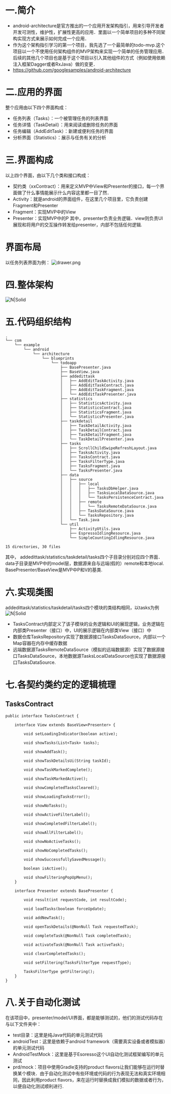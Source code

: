 # 一.简介
 - android-architecture是官方推出的一个应用开发架构指引，用来引导开发者开发可测性，维护性，扩展性更高的应用．里面以一个简单项目的多种不同架构实现方式来展示如何完成一个应用．
 - 作为这个架构指引学习的第一个项目，我先选了一个最简单的todo-mvp.这个项目以一个不使用任何架构组件的MVP架构来实现一个简单的任务管理应用．后续的其他几个项目也是基于这个项目以引入其他组件的方式（例如使用依赖注入框架Dagger或者RxJava）做的变更．
 - https://github.com/googlesamples/android-architecture

# 二.应用的界面
整个应用由以下四个界面构成：
 - 任务列表（Tasks）：一个被管理任务的列表界面
 - 任务详情（TaskDetail）：用来阅读或删除任务的界面
 - 任务编辑（AddEditTask）：新建或便利任务的界面
 - 分析界面（Statistics）：展示与任务有关的分析

# 三.界面构成
以上四个界面，由以下几个类和接口构成：
 - 契约类（xxContract）：用来定义MVP中View和Presenter的接口，每一个界面做了什么事情能展示什么内容这里都一目了然．
 - Activity：就是android的界面组件，在这里几个项目里，它负责创建Fragment和Presenter
 - Fragment：实现MVP中的View
 - Presenter：实现MVP中的P
其中，presenter负责业务逻辑．view则负责UI展现和将用户的交互操作转发给presenter，内部不包括任何逻辑.

# 界面布局
以任务列表界面为例：
![drawer.png](https://raw.githubusercontent.com/kingonlive/WildChild/master/todo-mvp/drawer.png)

# 四.整体架构
![N|Solid](https://raw.githubusercontent.com/kingonlive/WildChild/master/todo-mvp/todo-mvp-arch.png)

# 五.代码组织结构
```
.
└── com
    └── example
        └── android
            └── architecture
                └── blueprints
                    └── todoapp
                        ├── BasePresenter.java
                        ├── BaseView.java
                        ├── addedittask
                        │   ├── AddEditTaskActivity.java
                        │   ├── AddEditTaskContract.java
                        │   ├── AddEditTaskFragment.java
                        │   └── AddEditTaskPresenter.java
                        ├── statistics
                        │   ├── StatisticsActivity.java
                        │   ├── StatisticsContract.java
                        │   ├── StatisticsFragment.java
                        │   └── StatisticsPresenter.java
                        ├── taskdetail
                        │   ├── TaskDetailActivity.java
                        │   ├── TaskDetailContract.java
                        │   ├── TaskDetailFragment.java
                        │   └── TaskDetailPresenter.java
                        ├── tasks
                        │   ├── ScrollChildSwipeRefreshLayout.java
                        │   ├── TasksActivity.java
                        │   ├── TasksContract.java
                        │   ├── TasksFilterType.java
                        │   ├── TasksFragment.java
                        │   └── TasksPresenter.java
                        ├── data
                        │   ├── source
                        │   │   ├── local
                        │   │   │   ├── TasksDbHelper.java
                        │   │   │   ├── TasksLocalDataSource.java
                        │   │   │   └── TasksPersistenceContract.java
                        │   │   ├── remote
                        │   │   │   └── TasksRemoteDataSource.java
                        │   │   ├── TasksDataSource.java
                        │   │   └── TasksRepository.java
                        │   └── Task.java
                        └── util
                            ├── ActivityUtils.java
                            ├── EspressoIdlingResource.java
                            └── SimpleCountingIdlingResource.java

15 directories, 30 files
```
其中，
addedittask/statistics/taskdetail/tasks四个子目录分别对应四个界面．
data子目录是MVP中的model层，数据源来自与远端(假的）remote和本地local.
BasePresenter/BaseView是MVP中P和V的基类.

# 六.实现类图
addedittask/statistics/taskdetail/tasks四个模块的类结构相同，以tasks为例
![N|Solid](https://raw.githubusercontent.com/kingonlive/WildChild/master/todo-mvp/todo-mvp.png)
- TasksContract内部定义了该子模块的业务逻辑和UI的展现逻辑，业务逻辑在内部类Presenter（接口）中，UI的展示逻辑在内部类View（接口）中
- 数据仓库TasksRepository实现了数据源接口TasksDataSource，内部以一个Map容器在内存中缓存数据
- 远端数据源TasksRemoteDataSource（模拟的远端数据源）实现了数据源接口TasksDataSource，本地数据源TasksLocalDataSource也实现了数据源接口TasksDataSource.

# 七.各契约类约定的逻辑梳理
## TasksContract
```
public interface TasksContract {

    interface View extends BaseView<Presenter> {

        void setLoadingIndicator(boolean active);

        void showTasks(List<Task> tasks);

        void showAddTask();

        void showTaskDetailsUi(String taskId);

        void showTaskMarkedComplete();

        void showTaskMarkedActive();

        void showCompletedTasksCleared();

        void showLoadingTasksError();

        void showNoTasks();

        void showActiveFilterLabel();

        void showCompletedFilterLabel();

        void showAllFilterLabel();

        void showNoActiveTasks();

        void showNoCompletedTasks();

        void showSuccessfullySavedMessage();

        boolean isActive();

        void showFilteringPopUpMenu();
    }

    interface Presenter extends BasePresenter {

        void result(int requestCode, int resultCode);

        void loadTasks(boolean forceUpdate);

        void addNewTask();

        void openTaskDetails(@NonNull Task requestedTask);

        void completeTask(@NonNull Task completedTask);

        void activateTask(@NonNull Task activeTask);

        void clearCompletedTasks();

        void setFiltering(TasksFilterType requestType);

        TasksFilterType getFiltering();
    }
}

```


# 八.关于自动化测试
在该项目中，presenter/model/UI界面，都是能够测试的，他们的测试代码存在与以下文件夹中：
 - test目录：这里是纯Java代码的单元测试代码
 - androidTest：这里是依赖于android framework（需要真实设备或者模拟器）的单元测试代码
 - AndroidTestMock：这里是基于Esoresso这个UI自动化测试框架编写的单元测试
 - prd/mock：项目中使用Gradle支持的product flavors让我们能够在运行时替换某个模块．由于自动化测试中有些环境或代码的行为表现无法和真实环境相同，因此利用product flavors，来在运行时替换成我们模拟的数据或者行为，以便自动化测试顺利进行.
